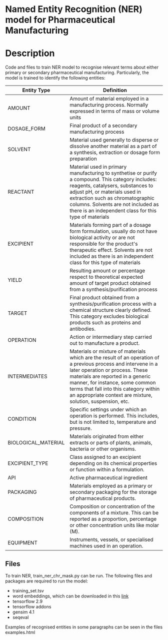 # Named Entity Recognition (NER) model for Pharmaceutical Manufacturing
# Description
Code and files to train NER model to recognise relevant terms about either primary or secondary pharmaceutical manufacturing. Particularly, the model is trained to identify the following entities:

| Entity Type      | Definition                                                                                                                                                                                                                                                                                                                       |
| -------------------- | -------------------------------------------------------------------------------------------------------------------------------------------------------------------------------------------------------------------------------------------------------------------------------------------------------------------------------- |
| AMOUNT               | Amount of material employed in a manufacturing process. Normally expressed in terms of mass or volume units                                                                                                                                                                                                                      |
| DOSAGE\_FORM         | Final product of a secondary manufacturing process                                                                                                                                                                                                                                                                               |
| SOLVENT              | Material used generally to disperse or dissolve another material as a part of a synthesis, extraction or dosage form preparation                                                                                                                                                                                                 |
| REACTANT             | Material used in primary manufacturing to synthetise or purify a compound. This category includes: reagents, catalysers, substances to adjust pH, or materials used in extraction such as chromatographic columns. Solvents are not included as there is an independent class for this type of materials                         |
| EXCIPIENT            | Materials forming part of a dosage form formulation, usually do not have biological activity or are not responsible for the product's therapeutic effect. Solvents are not included as there is an independent class for this type of materials                                                                                  |
| YIELD                | Resulting amount or percentage respect to theoretical expected amount of target product obtained from a synthesis/purification process                                                                                                                                                                                           |
| TARGET               | Final product obtained from a synthesis/purification process with a chemical structure clearly defined. This category excludes biological products such as proteins and antibodies.                                                                                                                                              |
| OPERATION            | Action or intermediary step carried out to manufacture a product.                                                                                                                                                                                                                                                                |
| INTERMEDIATES        | Materials or mixture of materials which are the result of an operation of a previous process and intervene in a later operation or process. These materials are reported in a generic manner, for instance, some common terms that fall into this category within an appropriate context are mixture, solution, suspension, etc. |
| CONDITION            | Specific settings under which an operation is performed. This includes, but is not limited to, temperature and pressure.                                                                                                                                                                                                         |
| BIOLOGICAL\_MATERIAL | Materials originated from either extracts or parts of plants, animals, bacteria or other organisms.                                                                                                                                                                                                                              |
| EXCIPIENT\_TYPE    | Class assigned to an excipient depending on its chemical properties or function within a formulation.                                                                                                                                                                                                                            |
| API                  | Active pharmaceutical ingredient                                                                                                                                                                                                                                                                                                 |
| PACKAGING            | Materials employed as a primary or secondary packaging for the storage of pharmaceutical products.                                                                                                                                                                                                                               |
| COMPOSITION          | Composition or concentration of the components of a mixture. This can be reported as a proportion, percentage or other concentration units like molar (M).                                                                                                                                                                       |
| EQUIPMENT            | Instruments, vessels, or specialised machines used in an operation.                                                                                                                                                                                                                                                              |

## Files

To train NER, train_ner_chr_mask.py can be run. The following files and packages are required to run the model:
* training_set.tsv
* word embeddings, which can be downloaded in this [link](https://doi.org/10.15129/d688a529-cb11-4081-89a1-76bbd6a03f80)
* tensorflow 2.9
* tensorflow addons
* gensim 4.1
* seqeval 

Examples of recognised entities in some paragraphs can be seen in the files examples.html
